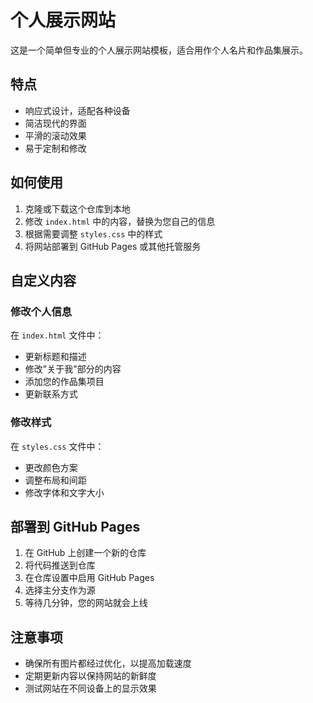# 个人展示网站

这是一个简单但专业的个人展示网站模板，适合用作个人名片和作品集展示。

## 特点

- 响应式设计，适配各种设备
- 简洁现代的界面
- 平滑的滚动效果
- 易于定制和修改

## 如何使用

1. 克隆或下载这个仓库到本地
2. 修改 `index.html` 中的内容，替换为您自己的信息
3. 根据需要调整 `styles.css` 中的样式
4. 将网站部署到 GitHub Pages 或其他托管服务

## 自定义内容

### 修改个人信息
在 `index.html` 文件中：
- 更新标题和描述
- 修改"关于我"部分的内容
- 添加您的作品集项目
- 更新联系方式

### 修改样式
在 `styles.css` 文件中：
- 更改颜色方案
- 调整布局和间距
- 修改字体和文字大小

## 部署到 GitHub Pages

1. 在 GitHub 上创建一个新的仓库
2. 将代码推送到仓库
3. 在仓库设置中启用 GitHub Pages
4. 选择主分支作为源
5. 等待几分钟，您的网站就会上线

## 注意事项

- 确保所有图片都经过优化，以提高加载速度
- 定期更新内容以保持网站的新鲜度
- 测试网站在不同设备上的显示效果 
